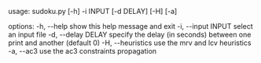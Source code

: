 usage: sudoku.py [-h] -i INPUT [-d DELAY] [-H] [-a]

options:
  -h, --help         show this help message and exit
  -i, --input INPUT  select an input file
  -d, --delay DELAY  specify the delay (in seconds) between one print and
                     another (default 0)
  -H, --heuristics   use the mrv and lcv heuristics
  -a, --ac3          use the ac3 constraints propagation
